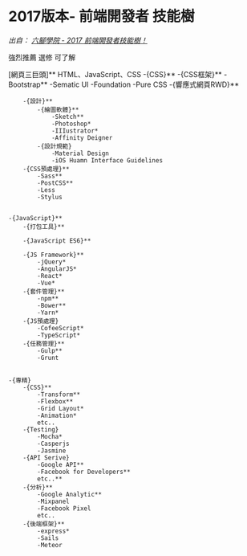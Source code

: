 # 2017版本- 前端開發者 技能樹  

*出自： [六腳學院 - 2017 前端開發者技能樹！](http://www.hexschool.com/2017/06/12/2017-06-12-skill_tree/)*

強烈推薦
選修
可了解

[網頁三巨頭]**
HTML、JavaScript、CSS
	-{CSS}**
		-{CSS框架}**
			-Bootstrap**
			-Sematic UI
			-Foundation
			-Pure CSS
		-{響應式網頁RWD}**
		
		-{設計}**
			-{繪圖軟體}**
				-Sketch**
				-Photoshop*
				-IIIustrator*
				-Affinity Deigner
			-{設計規範}
				-Material Design
				-iOS Huamn Interface Guidelines
		-{CSS預處理}**
			-Sass**
			-PostCSS**
			-Less
			-Stylus	

			
	-{JavaScript}**
		-{打包工具}**
		
		-{JavaScript ES6}**
		
		-{JS Framework}**
			-jQuery*
			-AngularJS*
			-React*
			-Vue*			
		-{套件管理}**
			-npm**
			-Bower**
			-Yarn*			
		-{JS預處理}
			-CofeeScript*
			-TypeScript*
		-{任務管理}**
			-Gulp**
			-Grunt
			
			
	-{專精}
		-{CSS}**
			-Transform**
			-Flexbox**
			-Grid Layout*
			-Animation*
			etc..
		-{Testing}
			-Mocha*
			-Casperjs
			-Jasmine
		-{API Serive}
			-Google API**
			-Facebook for Developers**
			etc..**
		-{分析}**
			-Google Analytic**
			-Mixpanel
			-Facebook Pixel
			etc..
		-{後端框架}**
			-express*
			-Sails
			-Meteor
